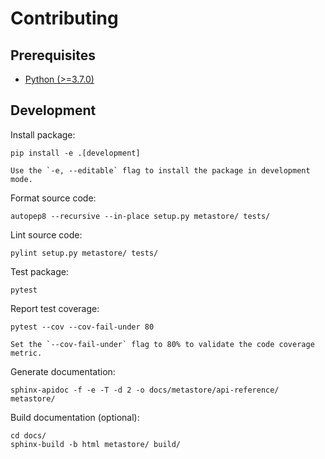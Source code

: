 # Contributing

## Prerequisites

* [Python (>=3.7.0)](https://www.python.org)

## Development

Install package:

```
pip install -e .[development]
```

```{note}
Use the `-e, --editable` flag to install the package in development mode.
```

Format source code:

```
autopep8 --recursive --in-place setup.py metastore/ tests/
```

Lint source code:

```
pylint setup.py metastore/ tests/
```

Test package:

```
pytest
```

Report test coverage:

```
pytest --cov --cov-fail-under 80
```

```{note}
Set the `--cov-fail-under` flag to 80% to validate the code coverage metric.
```

Generate documentation:

```
sphinx-apidoc -f -e -T -d 2 -o docs/metastore/api-reference/ metastore/
```

Build documentation (optional):

```
cd docs/
sphinx-build -b html metastore/ build/
```
